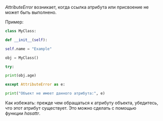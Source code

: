 _AttributeError_ возникает, когда ссылка атрибута или присвоение не может быть выполнено.

Пример:

```python
class MyClass:

def __init__(self):

self.name = "Example"

obj = MyClass()

try:

print(obj.age)

except AttributeError as e:

print("Объект не имеет данного атрибута:", e)
```

Как избежать: прежде чем обращаться к атрибуту объекта, убедитесь, что этот атрибут существует. Это можно сделать с помощью функции _hasattr_.
